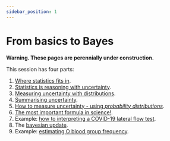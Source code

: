 ```yaml
---
sidebar_position: 1
---
```


# From basics to Bayes

**Warning. These pages are perennially under construction.**

This session has four parts:

1. [Where statistics fits in](./diagram.md).
2. [Statistics is reasoning with uncertainty](./reasoning.md).
3. [Measuring uncertainty with distributions](./distributions.md).
4. [Summarising uncertainty](./summarising_distributions.md).
5. [How to measure uncertainty - using *probability distributions*](./some_distributions.md).
6. [The most important formula in science!](./bayes.md).
7. Example: [how to interpreting a COVID-19 lateral flow test](./covid.md).
8. The [bayesian update](./bayesian_update.md).
9. Example: [estimating O blood group frequency](./allele_frequencies.md).

